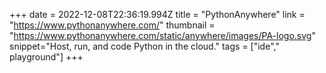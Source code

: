 +++
date = 2022-12-08T22:36:19.994Z
title = "PythonAnywhere"
link = "https://www.pythonanywhere.com/"
thumbnail = "https://www.pythonanywhere.com/static/anywhere/images/PA-logo.svg"
snippet="Host, run, and code Python in the cloud."
tags = ["ide"," playground"]
+++
